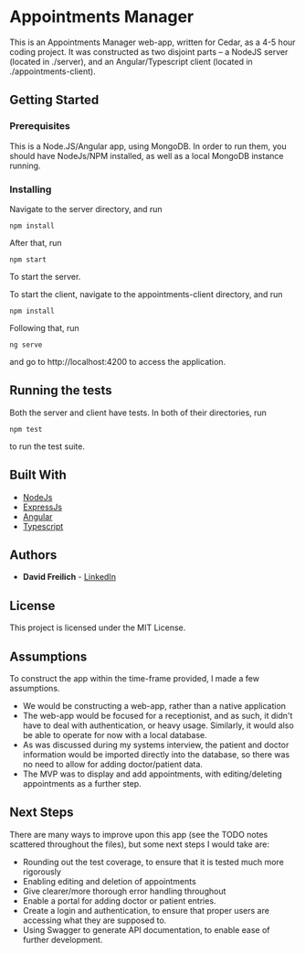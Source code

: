 # Appointments Manager

This is an Appointments Manager web-app, written for Cedar, as a 4-5 hour coding project. It was constructed as two disjoint parts – a NodeJS server (located in ./server), and an Angular/Typescript client (located in ./appointments-client). 

## Getting Started

### Prerequisites

This is a Node.JS/Angular app, using MongoDB. In order to run them, you should have NodeJs/NPM installed, as well as a local MongoDB instance running. 

### Installing

Navigate to the server directory, and run

```
npm install
```

After that, run 
```
npm start
```

To start the server. 

To start the client, navigate to the appointments-client directory, and run

```
npm install
```

Following that, run 
```
ng serve
```
and go to http://localhost:4200 to access the application. 

## Running the tests

Both the server and client have tests. In both of their directories, run
```angular2html
npm test
```
to run the test suite.

## Built With

* [NodeJs](https://nodejs.org/en/)
* [ExpressJs](https://expressjs.com/)
* [Angular](https://angular.io)
* [Typescript](https://www.typescriptlang.org/)

## Authors

* **David Freilich** - [LinkedIn](https://www.linkedin.com/in/davidfreilich/)

## License

This project is licensed under the MIT License. 

## Assumptions
To construct the app within the time-frame provided, I made a few assumptions. 
* We would be constructing a web-app, rather than a native application
* The web-app would be focused for a receptionist, and as such, it didn't have to deal with authentication, or heavy usage. Similarly, it would also be able to operate for now with a local database.
* As was discussed during my systems interview, the patient and doctor information would be imported directly into the database, so there was no need to allow for adding doctor/patient data. 
* The MVP was to display and add appointments, with editing/deleting appointments as a further step. 
 
## Next Steps
There are many ways to improve upon this app (see the TODO notes scattered throughout the files), but some next steps I would take are:
* Rounding out the test coverage, to ensure that it is tested much more rigorously
* Enabling editing and deletion of appointments
* Give clearer/more thorough error handling throughout
* Enable a portal for adding doctor or patient entries. 
* Create a login and authentication, to ensure that proper users are accessing what they are supposed to. 
* Using Swagger to generate API documentation, to enable ease of further development. 